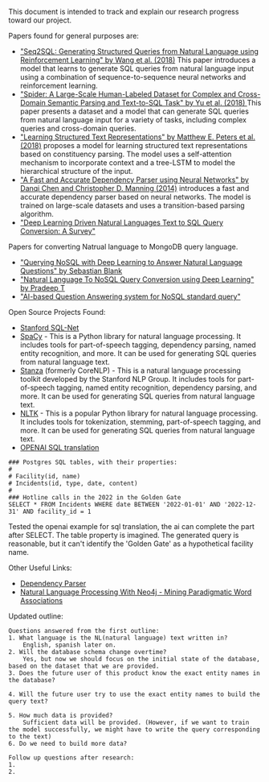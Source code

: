 This document is intended to track and explain our research progress toward our project. 

Papers found for general purposes are:

- ["Seq2SQL: Generating Structured Queries from Natural Language using Reinforcement Learning" by Wang et al. (2018)](https://arxiv.org/pdf/1709.00103.pdf)
    This paper introduces a model that learns to generate SQL queries from natural language input using a combination of sequence-to-sequence neural networks and reinforcement learning. 
- ["Spider: A Large-Scale Human-Labeled Dataset for Complex and Cross-Domain Semantic Parsing and Text-to-SQL Task" by Yu et al. (2018) ](https://aclanthology.org/D18-1425.pdf)
    This paper presents a dataset and a model that can generate SQL queries from natural language input for a variety of tasks, including complex queries and cross-domain queries.
- ["Learning Structured Text Representations" by Matthew E. Peters et al. (2018)](https://arxiv.org/pdf/2201.00490.pdf) proposes a model for learning structured text representations based on constituency parsing. The model uses a self-attention mechanism to incorporate context and a tree-LSTM to model the hierarchical structure of the input.
- ["A Fast and Accurate Dependency Parser using Neural Networks" by Danqi Chen and Christopher D. Manning (2014)](https://aclanthology.org/D14-1082.pdf) introduces a fast and accurate dependency parser based on neural networks. The model is trained on large-scale datasets and uses a transition-based parsing algorithm.
- ["Deep Learning Driven Natural Languages Text to SQL Query Conversion: A Survey"](https://arxiv.org/pdf/2208.04415.pdf)

Papers for converting Natrual language to MongoDB query language.

- ["Querying NoSQL with Deep Learning to Answer Natural Language Questions" by Sebastian Blank](https://www.researchgate.net/publication/329466362_Querying_NoSQL_with_Deep_Learning_to_Answer_Natural_Language_Questions)
- ["Natural Language To NoSQL Query Conversion using Deep Learning" by Pradeep T](https://deliverypdf.ssrn.com/delivery.php?ID=977064095013107093127003094097009104019054002084028050101111093093119017004111103011043053098015118055007099029119118094090027019055041077011069094115100104109081019042085031009081106064086027100090107088086006075023084026065122091106121069074109117106&EXT=pdf&INDEX=TRUE) 
- ["AI-based Question Answering system for NoSQL standard query"](https://ceur-ws.org/Vol-3058/Paper-088.pdf)



Open Source Projects Found:

- [Stanford SQL-Net](https://github.com/stanfordnlp/stanfordnlp)
- [SpaCy](https://spacy.io/) - This is a Python library for natural language processing. It includes tools for part-of-speech tagging, dependency parsing, named entity recognition, and more. It can be used for generating SQL queries from natural language text.
- [Stanza](https://stanfordnlp.github.io/stanza/) (formerly CoreNLP) - This is a natural language processing toolkit developed by the Stanford NLP Group. It includes tools for part-of-speech tagging, named entity recognition, dependency parsing, and more. It can be used for generating SQL queries from natural language text.
- [NLTK](https://www.nltk.org/) - This is a popular Python library for natural language processing. It includes tools for tokenization, stemming, part-of-speech tagging, and more. It can be used for generating SQL queries from natural language text.
- [OPENAI SQL translation](https://platform.openai.com/examples/default-sql-translate)
```
### Postgres SQL tables, with their properties:
#
# Facility(id, name)
# Incidents(id, type, date, content)
#
### Hotline calls in the 2022 in the Golden Gate
SELECT * FROM Incidents WHERE date BETWEEN '2022-01-01' AND '2022-12-31' AND facility_id = 1
```
Tested the openai example for sql translation, the ai can complete the part after SELECT. 
The table property is imagined. The generated query is reasonable, but it can't identify the 'Golden Gate' as a hypothetical facility name.


Other Useful Links:

- [Dependency Parser](https://www.quora.com/Natural-Language-Processing-What-are-some-of-the-best-libraries-starting-points-in-Ruby-for-translating-an-English-sentence-question-to-an-SQL-query-or-NoSQL-map-reduce)
- [Natural Language Processing With Neo4j - Mining Paradigmatic Word Associations](https://www.lyonwj.com/blog/nlp-with-neo4j)



Updated outline:

    Questions answered from the first outline:
    1. What language is the NL(natural language) text written in?
        English, spanish later on.
    2. Will the database schema change overtime?
        Yes, but now we should focus on the initial state of the database, based on the dataset that we are provided.
    3. Does the future user of this product know the exact entity names in the database?

    4. Will the future user try to use the exact entity names to build the query text?

    5. How much data is provided? 
        Sufficient data will be provided. (However, if we want to train the model successfully, we might have to write the query corresponding to the text)
    6. Do we need to build more data?

    Follow up questions after research:
    1.
    2. 



